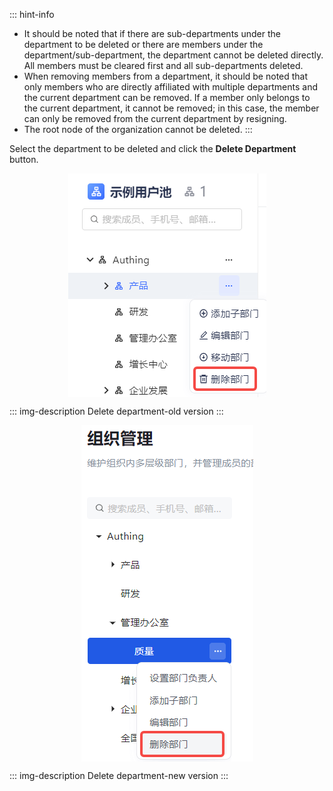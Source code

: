 ::: hint-info
* It should be noted that if there are sub-departments under the department to be deleted or there are members under the department/sub-department, the department cannot be deleted directly. All members must be cleared first and all sub-departments deleted.
* When removing members from a department, it should be noted that only members who are directly affiliated with multiple departments and the current department can be removed. If a member only belongs to the current department, it cannot be removed; in this case, the member can only be removed from the current department by resigning.
* The root node of the organization cannot be deleted.
::: 

Select the department to be deleted and click the **Delete Department** button.

<img src="../../images/20201020145048.png" style="display:block;margin: 0 auto;">

::: img-description
Delete department-old version
:::

<img src="../../images/delete-department-new.png" style="display:block;margin: 0 auto;">


::: img-description
Delete department-new version
:::